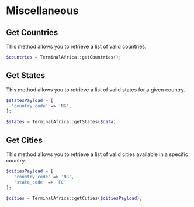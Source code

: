 # Miscellaneous

## Get Countries

This method allows you to retrieve a list of valid countries.

```php
$countries = TerminalAfrica::getCountries();
```

## Get States

This method allows you to retrieve a list of valid states for a given country.

```php
$statesPayload = [
  'country_code' => 'NG',
];

$states = TerminalAfrica::getStates($data);
```

## Get Cities

This method allows you to retrieve a list of valid cities available in a specific country.

```php
$citiesPayload = [
   'country_code' => 'NG',
   'state_code' => 'FC'
];

$cities = TerminalAfrica::getCities($citiesPayload);
```